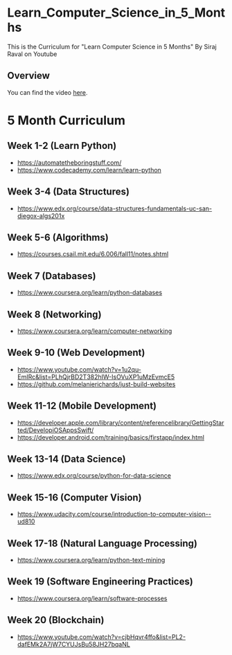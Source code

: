 # Learn_Computer_Science_in_5_Months
This is the Curriculum for "Learn Computer Science in 5 Months" By Siraj Raval on Youtube

## Overview

You can find the video [here](https://youtu.be/-OvRVlqKebI). 

# 5 Month Curriculum

## Week 1-2 (Learn Python)
- https://automatetheboringstuff.com/ 
- https://www.codecademy.com/learn/learn-python

## Week 3-4 (Data Structures)
- https://www.edx.org/course/data-structures-fundamentals-uc-san-diegox-algs201x  

## Week 5-6 (Algorithms)
- https://courses.csail.mit.edu/6.006/fall11/notes.shtml 

## Week 7 (Databases)
- https://www.coursera.org/learn/python-databases 

## Week 8 (Networking)
-  https://www.coursera.org/learn/computer-networking 

## Week 9-10 (Web Development)
- https://www.youtube.com/watch?v=1u2qu-EmIRc&list=PLhQjrBD2T382hIW-IsOVuXP1uMzEvmcE5 
- https://github.com/melanierichards/just-build-websites 

## Week 11-12 (Mobile Development)
- https://developer.apple.com/library/content/referencelibrary/GettingStarted/DevelopiOSAppsSwift/ 
- https://developer.android.com/training/basics/firstapp/index.html

## Week 13-14 (Data Science)
- https://www.edx.org/course/python-for-data-science

## Week 15-16 (Computer Vision)
- https://www.udacity.com/course/introduction-to-computer-vision--ud810 

## Week 17-18 (Natural Language Processing)
- https://www.coursera.org/learn/python-text-mining

## Week 19 (Software Engineering Practices)
- https://www.coursera.org/learn/software-processes

## Week 20 (Blockchain)
- https://www.youtube.com/watch?v=cjbHqvr4ffo&list=PL2-dafEMk2A7jW7CYUJsBu58JH27bqaNL 
